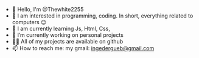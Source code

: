 - 👋 Hello, I'm @Thewhite2255
- 👀 I am interested in programming, coding. In short, everything related to computers 😉
- 🌱 I am currently learning Js, Html, Css,
- 🔭 I’m currently working on personal projects
- 👨‍💻 All of my projects are available on github
- 📫 How to reach me:
my gmail: ingedergueb@gmail.com

<!---
Thewhite2255/Thewhite2255 is a ✨ special ✨ repository because its `README.md` (this file) appears on your GitHub profile.
You can click the Preview link to take a look at your changes.
--->
